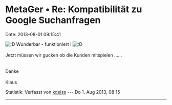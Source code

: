MetaGer • Re: Kompatibilität zu Google Suchanfragen
===================================================

Date: 2013-08-01 09:15:41

![:D](http://forum.suma-ev.de/images/smilies/icon_e_biggrin.gif "Überglücklich")
Wunderbar - funktioniert !
![:D](http://forum.suma-ev.de/images/smilies/icon_e_biggrin.gif "Überglücklich")\
\
Jetzt müssen wir gucken ob die Kunden mitspielen \...\...\
\
\
Danke\
\
Klaus

Statistik: Verfasst von
[kdeiss](http://forum.suma-ev.de/memberlist.php?mode=viewprofile&u=104)
--- Do 1. Aug 2013, 08:15

------------------------------------------------------------------------
